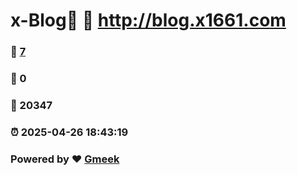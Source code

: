 # x-Blog🍃 :link: http://blog.x1661.com 
### :page_facing_up: [7](http://blog.x1661.com/tag.html) 
### :speech_balloon: 0 
### :hibiscus: 20347 
### :alarm_clock: 2025-04-26 18:43:19 
### Powered by :heart: [Gmeek](https://github.com/Meekdai/Gmeek)
